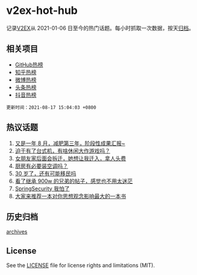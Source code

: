 # v2ex-hot-hub

 记录[V2EX](https://www.v2ex.com/)从 2021-01-06 日至今的热门话题。每小时抓取一次数据，按天[归档](archives)。
 
 ## 相关项目

- [GitHub热榜](https://github.com/snaildev/github-hot-hub)
- [知乎热榜](https://github.com/snaildev/zhihu-hot-hub)
- [微博热榜](https://github.com/snaildev/weibo-hot-hub)
- [头条热榜](https://github.com/snaildev/toutiao-hot-hub)
- [抖音热榜](https://github.com/snaildev/douyin-hot-hub)


 `更新时间：2021-08-17 15:04:03 +0800`

## 热议话题

1. [又是一年 8 月，减肥第三年，阶段性成果汇报~](https://www.v2ex.com/t/796105)
1. [迫于有了台式机，有啥休闲大作游戏吗？](https://www.v2ex.com/t/796177)
1. [女朋友家后面会拆迁，她想让我迁入，拿人头费](https://www.v2ex.com/t/796087)
1. [厨房有必要装空调吗？](https://www.v2ex.com/t/796195)
1. [30 岁了，还有可能移民吗](https://www.v2ex.com/t/796248)
1. [看了继承 900w 的兄弟的帖子，感觉也不用太迷茫](https://www.v2ex.com/t/796143)
1. [SpringSecurity 我怕了](https://www.v2ex.com/t/796071)
1. [大家来推荐一本对你思想观念影响最大的一本书](https://www.v2ex.com/t/796289)

## 历史归档

[archives](archives)

## License

See the [LICENSE](LICENSE) file for license rights and limitations (MIT).
